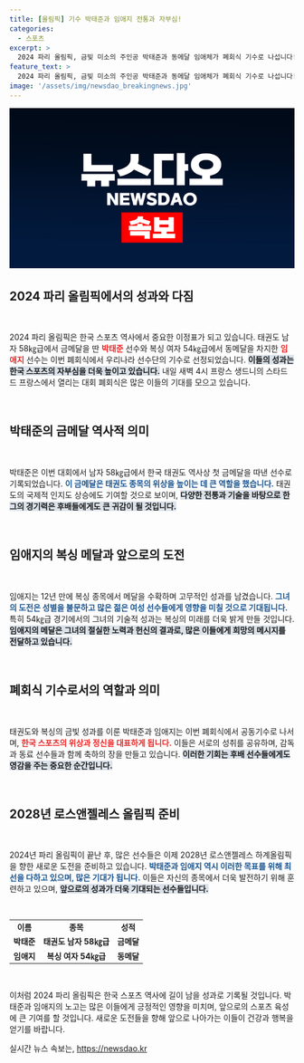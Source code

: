 ```yaml
---
title: [올림픽] 기수 박태준과 임애지 전통과 자부심!
categories:
  - 스포츠
excerpt: >
  2024 파리 올림픽, 금빛 미소의 주인공 박태준과 동메달 임애체가 폐회식 기수로 나섭니다! 태권도와 복싱에서 영광을 안고 한국 선수단을 대표하는 이들의 이야기를 놓치지 마세요!
feature_text: >
  2024 파리 올림픽, 금빛 미소의 주인공 박태준과 동메달 임애체가 폐회식 기수로 나섭니다! 태권도와 복싱에서 영광을 안고 한국 선수단을 대표하는 이들의 이야기를 놓치지 마세요!
image: '/assets/img/newsdao_breakingnews.jpg'
---
```


<p><img src="/assets/img/newsdao_breakingnews.jpg" alt="koreaapp 속보" /></p>

<h2 data-ke-size="size26">2024 파리 올림픽에서의 성과와 다짐</h2>

<p data-ke-size="size16">&nbsp;</p>

<p>2024 파리 올림픽은 한국 스포츠 역사에서 중요한 이정표가 되고 있습니다. 태권도 남자 58㎏급에서 금메달을 딴 <b><span style="color: #ee2323;">박태준</span></b> 선수와 복싱 여자 54㎏급에서 동메달을 차지한 <b><span style="color: #ee2323;">임애지</span></b> 선수는 이번 폐회식에서 우리나라 선수단의 기수로 선정되었습니다. <b><span style="background-color: #21538527;">이들의 성과는 한국 스포츠의 자부심을 더욱 높이고 있습니다.</span></b> 내일 새벽 4시 프랑스 생드니의 스타드 드 프랑스에서 열리는 대회 폐회식은 많은 이들의 기대를 모으고 있습니다.</p>

<p data-ke-size="size16">&nbsp;</p>

<h2 data-ke-size="size26">박태준의 금메달 역사적 의미</h2>

<p data-ke-size="size16">&nbsp;</p>

<p>박태준은 이번 대회에서 남자 58㎏급에서 한국 태권도 역사상 첫 금메달을 따낸 선수로 기록되었습니다. <b><span style="color: #1a5490;">이 금메달은 태권도 종목의 위상을 높이는 데 큰 역할을 했습니다.</span></b> 태권도의 국제적 인지도 상승에도 기여할 것으로 보이며, <b><span style="background-color: #21538527;">다양한 전통과 기술을 바탕으로 한 그의 경기력은 후배들에게도 큰 귀감이 될 것입니다.</span></b> </p>

<p data-ke-size="size16">&nbsp;</p>

<h2 data-ke-size="size26">임애지의 복싱 메달과 앞으로의 도전</h2>

<p data-ke-size="size16">&nbsp;</p>

<p>임애지는 12년 만에 복싱 종목에서 메달을 수확하며 고무적인 성과를 남겼습니다. <b><span style="color: #1a5490;">그녀의 도전은 성별을 불문하고 많은 젊은 여성 선수들에게 영향을 미칠 것으로 기대됩니다.</span></b> 특히 54㎏급 경기에서의 그녀의 기술적 성과는 복싱의 미래를 더욱 밝게 만들 것입니다. <b><span style="background-color: #21538527;">임애지의 메달은 그녀의 절실한 노력과 헌신의 결과로, 많은 이들에게 희망의 메시지를 전달하고 있습니다.</span></b></p>

<p data-ke-size="size16">&nbsp;</p>

<h2 data-ke-size="size26">폐회식 기수로서의 역할과 의미</h2>

<p data-ke-size="size16">&nbsp;</p>

<p>태권도와 복싱의 금빛 성과를 이룬 박태준과 임애지는 이번 폐회식에서 공동기수로 나서며, <b><span style="color: #ee2323;">한국 스포츠의 위상과 정신을 대표하게 됩니다.</span></b> 이들은 서로의 성취를 공유하며, 감독과 동료 선수들과 함께 축하의 장을 만들고 있습니다. <b><span style="background-color: #21538527;">이러한 기회는 후배 선수들에게도 영감을 주는 중요한 순간입니다.</span></b></p>

<p data-ke-size="size16">&nbsp;</p>

<h2 data-ke-size="size26">2028년 로스앤젤레스 올림픽 준비</h2>

<p data-ke-size="size16">&nbsp;</p>

<p>2024년 파리 올림픽이 끝난 후, 많은 선수들은 이제 2028년 로스앤젤레스 하계올림픽을 향한 새로운 도전을 준비하고 있습니다. <b><span style="color: #1a5490;">박태준과 임애지 역시 이러한 목표를 위해 최선을 다하고 있으며, 많은 기대가 됩니다.</span></b> 이들은 자신의 종목에서 더욱 발전하기 위해 훈련하고 있으며, <b><span style="background-color: #21538527;">앞으로의 성과가 더욱 기대되는 선수들입니다.</span></b></p>

<p data-ke-size="size16">&nbsp;</p>

<table style="width: 100%; border-collapse: collapse;">
<tr>
<td style="text-align: center; height: 17px;"><b>이름</b></td>
<td style="text-align: center; height: 17px;"><b>종목</b></td>
<td style="text-align: center; height: 17px;"><b>성적</b></td>
</tr>
<tr>
<td style="text-align: center; height: 17px;"><b>박태준</b></td>
<td style="text-align: center; height: 17px;"><b>태권도 남자 58㎏급</b></td>
<td style="text-align: center; height: 17px;"><b>금메달</b></td>
</tr>
<tr>
<td style="text-align: center; height: 17px;"><b>임애지</b></td>
<td style="text-align: center; height: 17px;"><b>복싱 여자 54㎏급</b></td>
<td style="text-align: center; height: 17px;"><b>동메달</b></td>
</tr>
</table>

<p data-ke-size="size16">&nbsp;</p>

<p>이처럼 2024 파리 올림픽은 한국 스포츠 역사에 길이 남을 성과로 기록될 것입니다. 박태준과 임애지의 노고는 많은 이들에게 긍정적인 영향을 미치며, 앞으로의 스포츠 육성에 큰 기여를 할 것입니다. 새로운 도전들을 향해 앞으로 나아가는 이들이 건강과 행복을 얻기를 바랍니다.</p>
실시간 뉴스 속보는, <a href="https://newsdao.kr" rel="dofollow">https://newsdao.kr</a>


